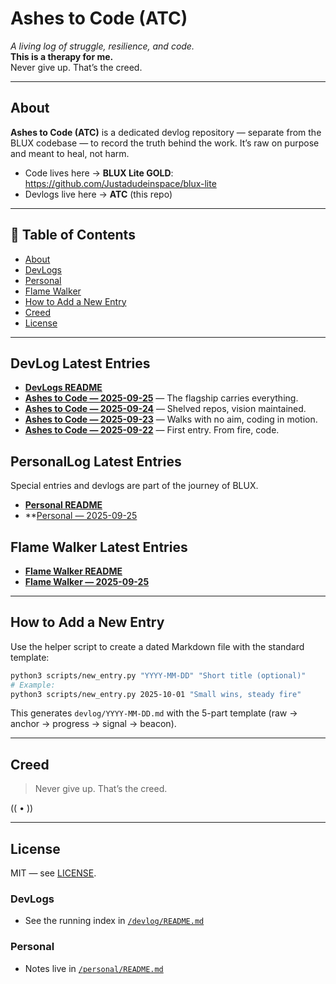 # Ashes to Code (ATC)


_A living log of struggle, resilience, and code._  
**This is a therapy for me.**  
Never give up. That’s the creed.

---

## About
**Ashes to Code (ATC)** is a dedicated devlog repository — separate from the BLUX codebase —
to record the truth behind the work. It’s raw on purpose and meant to heal, not harm.

- Code lives here → **BLUX Lite GOLD**: https://github.com/Justadudeinspace/blux-lite
- Devlogs live here → **ATC** (this repo)

---

## 📑 Table of Contents
- [About](#about)
- [DevLogs](#devlog-latest-entries)
- [Personal](#personallog-latest-entries)
- [Flame Walker](#flame-walker-latest-entries)
- [How to Add a New Entry](#how-to-add-a-new-entry)
- [Creed](#creed)
- [License](#license)

---

## DevLog Latest Entries
- **[DevLogs README](devlogs/README.md)**
- **[Ashes to Code — 2025-09-25](devlog/2025-09-25.md)** — The flagship carries everything.
- **[Ashes to Code — 2025-09-24](devlog/2025-09-24.md)** — Shelved repos, vision maintained.
- **[Ashes to Code — 2025-09-23](devlog/2025-09-23.md)** — Walks with no aim, coding in motion.
- **[Ashes to Code — 2025-09-22](devlog/2025-09-22.md)** — First entry. From fire, code.

## PersonalLog Latest Entries
Special entries and devlogs are part of the journey of BLUX.
- **[Personal README](personal/README.md)**
- **[Personal — 2025-09-25](personal/2025-09-25.md)
## Flame Walker Latest Entries
- **[Flame Walker README](flame_walker/README.md)**
- **[Flame Walker — 2025-09-25](devlog/flame_walker/flame-walker-2025-09-25.md)**

---

## How to Add a New Entry
Use the helper script to create a dated Markdown file with the standard template:

```bash
python3 scripts/new_entry.py "YYYY-MM-DD" "Short title (optional)"
# Example:
python3 scripts/new_entry.py 2025-10-01 "Small wins, steady fire"
```

This generates `devlog/YYYY-MM-DD.md` with the 5-part template (raw → anchor → progress → signal → beacon).

---

## Creed
> Never give up. That’s the creed.

(( • ))

---

## License
MIT — see [LICENSE](LICENSE).
### DevLogs
- See the running index in [`/devlog/README.md`](devlog/README.md)
### Personal
- Notes live in [`/personal/README.md`](personal/README.md)
